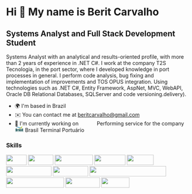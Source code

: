 Hi 👋 My name is Berit Carvalho
===============================

Systems Analyst and Full Stack Development Student
-------------------

Systems Analyst with an analytical and results-oriented profile, with more than 2 years of experience in .NET C#. I work at the company T2S Tecnologia, in the port sector, where I developed knowledge in port processes in general.
I perform code analysis, bug fixing and implementation of improvements and TOS OPUS integration.
Using technologies such as .NET C#, Entity Framework, AspNet, MVC, WebAPI, Oracle DB Relational Databases, SQLServer and code versioning.delivery).

* 🌍  I'm based in Brazil
* ✉️  You can contact me at [beritcarvalho@gmail.com](mailto:beritcarvalho@gmail.com)
* 🚀  I'm currently working on <a href="https://www.t2s.com.br" target="_blank" rel="noreferrer"><img width="42" height="15" src="https://lh5.googleusercontent.com/uBq7Fvo8x3qci-edkmU9KmlU97SO_AYYIVFXItF6KSGZZJdLpU2aJPQthQdfs3F027TgZ_d3zXztGK9fPHOsgeU=w16383" /></a> Performing service for the company <a href="https://www.t2s.com.br" target="_blank" rel="noreferrer"><img width="24" height="15" src="https://github.com/beritcarvalho/beritcarvalho/blob/main/.img/btp.png?raw=true" /></a> Brasil Terminal Portuário

### Skills

<p align="left">
   <img
      src="https://res.cloudinary.com/practicaldev/image/fetch/s--jI4D6kUn--/c_limit%2Cf_auto%2Cfl_progressive%2Cq_auto%2Cw_880/https://img.shields.io/badge/C%2523-239120%3Fstyle%3Dfor-the-badge%26logo%3Dc-sharp%26logoColor%3Dwhite"
      loading="lazy" width="56" height="28">
   <img
      src="https://res.cloudinary.com/practicaldev/image/fetch/s--RKHCWMhA--/c_limit%2Cf_auto%2Cfl_progressive%2Cq_auto%2Cw_880/https://img.shields.io/badge/.NET-5C2D91%3Fstyle%3Dfor-the-badge%26logo%3D.net%26logoColor%3Dwhite"
      loading="lazy" width="69" height="28">
   <img
      src="https://res.cloudinary.com/practicaldev/image/fetch/s--VqKBU4_L--/c_limit%2Cf_auto%2Cfl_progressive%2Cq_auto%2Cw_880/https://img.shields.io/badge/Angular-DD0031%3Fstyle%3Dfor-the-badge%26logo%3Dangular%26logoColor%3Dwhite"
      loading="lazy" width="104" height="28">
   <img
      src="https://res.cloudinary.com/practicaldev/image/fetch/s--oicIUVtB--/c_limit%2Cf_auto%2Cfl_progressive%2Cq_auto%2Cw_880/https://img.shields.io/badge/HTML5-E34F26%3Fstyle%3Dfor-the-badge%26logo%3Dhtml5%26logoColor%3Dwhite"
      loading="lazy" width="85" height="28">
   <img
      src="https://res.cloudinary.com/practicaldev/image/fetch/s--rGgyOnJR--/c_limit%2Cf_auto%2Cfl_progressive%2Cq_auto%2Cw_880/https://img.shields.io/badge/CSS3-1572B6%3Fstyle%3Dfor-the-badge%26logo%3Dcss3%26logoColor%3Dwhite"
      loading="lazy" width="73" height="28">
   <img
      src="https://res.cloudinary.com/practicaldev/image/fetch/s--kbKzVIJV--/c_limit%2Cf_auto%2Cfl_progressive%2Cq_auto%2Cw_880/https://img.shields.io/badge/JavaScript-F7DF1E%3Fstyle%3Dfor-the-badge%26logo%3Djavascript%26logoColor%3Dblack"
      loading="lazy" width="124" height="28">
   <img
      src="https://res.cloudinary.com/practicaldev/image/fetch/s--EnlR3l1O--/c_limit%2Cf_auto%2Cfl_progressive%2Cq_auto%2Cw_880/https://img.shields.io/badge/Oracle-F80000%3Fstyle%3Dfor-the-badge%26logo%3DOracle%26logoColor%3Dwhite"
      loading="lazy" width="96" height="28">
   <td><img
         src="https://res.cloudinary.com/practicaldev/image/fetch/s--N6s4ts4l--/c_limit%2Cf_auto%2Cfl_progressive%2Cq_auto%2Cw_880/https://img.shields.io/badge/Microsoft%2520SQL%2520Server-CC2927%3Fstyle%3Dfor-the-badge%26logo%3Dmicrosoft%2520sql%2520server%26logoColor%3Dwhite"
         loading="lazy" width="209" height="28">
   <img
      src="https://res.cloudinary.com/practicaldev/image/fetch/s--JKcrdxhK--/c_limit%2Cf_auto%2Cfl_progressive%2Cq_auto%2Cw_880/https://img.shields.io/badge/Elastic_Search-005571%3Fstyle%3Dfor-the-badge%26logo%3Delasticsearch%26logoColor%3Dwhite"
      loading="lazy" width="158" height="28">
   <img
      src="https://res.cloudinary.com/practicaldev/image/fetch/s--MRXwUmKz--/c_limit%2Cf_auto%2Cfl_progressive%2Cq_auto%2Cw_880/https://img.shields.io/badge/Python-14354C%3Fstyle%3Dfor-the-badge%26logo%3Dpython%26logoColor%3Dwhite"
      loading="lazy" width="94" height="28">
   <img
      src="https://res.cloudinary.com/practicaldev/image/fetch/s--t_ci0avu--/c_limit%2Cf_auto%2Cfl_progressive%2Cq_auto%2Cw_880/https://img.shields.io/badge/Java-ED8B00%3Fstyle%3Dfor-the-badge%26logo%3Dopenjdk%26logoColor%3Dwhite"
      loading="lazy" width="77" height="28">
</p>
